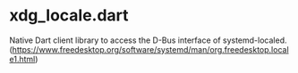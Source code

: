 # xdg_locale.dart

Native Dart client library to access the D-Bus interface of systemd-localed.
(https://www.freedesktop.org/software/systemd/man/org.freedesktop.locale1.html)